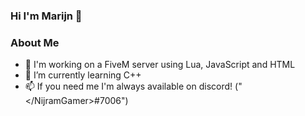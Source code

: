 ### Hi I'm Marijn 👋

### About Me

- 🐌 I'm working on a FiveM server using Lua, JavaScript and HTML
- 🌱 I’m currently learning C++
- 📫 If you need me I'm always available on discord! ("&lt;/NijramGamer&gt;#7006")


